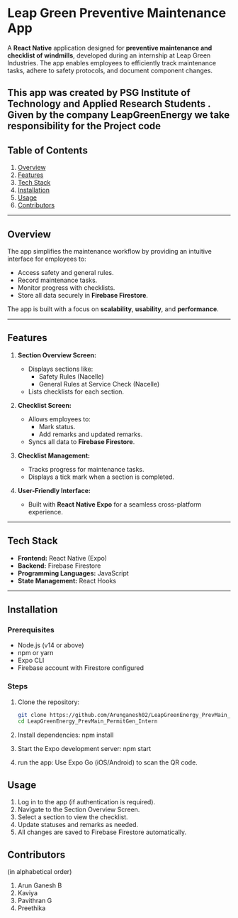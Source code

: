 # **Leap Green Preventive Maintenance App**

A **React Native** application designed for **preventive maintenance and checklist of windmills**, developed during an internship at Leap Green Industries. The app enables employees to efficiently track maintenance tasks, adhere to safety protocols, and document component changes.

This app was created by **PSG Institute of Technology and Applied Research Students** . Given by the company **LeapGreenEnergy** we take responsibility for the Project code
---

## **Table of Contents**
1. [Overview](#overview)
2. [Features](#features)
3. [Tech Stack](#tech-stack)
4. [Installation](#installation)
5. [Usage](#usage)
6. [Contributors](#contributors)

---

## **Overview**
The app simplifies the maintenance workflow by providing an intuitive interface for employees to:
- Access safety and general rules.
- Record maintenance tasks.
- Monitor progress with checklists.
- Store all data securely in **Firebase Firestore**.

The app is built with a focus on **scalability**, **usability**, and **performance**.

---

## **Features**
1. **Section Overview Screen:**
   - Displays sections like:
     - Safety Rules (Nacelle)
     - General Rules at Service Check (Nacelle)
   - Lists checklists for each section.

2. **Checklist Screen:**
   - Allows employees to:
     - Mark status.
     - Add remarks and updated remarks.
   - Syncs all data to **Firebase Firestore**.

3. **Checklist Management:**
   - Tracks progress for maintenance tasks.
   - Displays a tick mark when a section is completed.

4. **User-Friendly Interface:**
   - Built with **React Native Expo** for a seamless cross-platform experience.

---

## **Tech Stack**
- **Frontend:** React Native (Expo)
- **Backend:** Firebase Firestore
- **Programming Languages:** JavaScript
- **State Management:** React Hooks

---

## **Installation**

### **Prerequisites**
- Node.js (v14 or above)
- npm or yarn
- Expo CLI
- Firebase account with Firestore configured

### **Steps**
1. Clone the repository:
   ```bash
   git clone https://github.com/Arunganesh02/LeapGreenEnergy_PrevMain_PermitGen_Intern.git
   cd LeapGreenEnergy_PrevMain_PermitGen_Intern
2. Install dependencies:
npm install

3. Start the Expo development server:
npm start

4. run the app:
Use Expo Go (iOS/Android) to scan the QR code.

## Usage
1. Log in to the app (if authentication is required).
2. Navigate to the Section Overview Screen.
3. Select a section to view the checklist.
4. Update statuses and remarks as needed.
5. All changes are saved to Firebase Firestore automatically.

## Contributors

(in alphabetical order)

1. Arun Ganesh B
2. Kaviya
3. Pavithran G
4. Preethika
